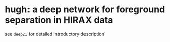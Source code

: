# hugh: a deep network for foreground separation in HIRAX data

see `deep21` for detailed introductory description`
